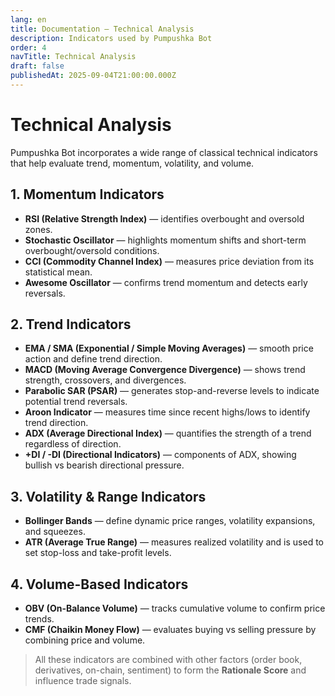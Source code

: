 ```yaml
---
lang: en
title: Documentation — Technical Analysis
description: Indicators used by Pumpushka Bot
order: 4
navTitle: Technical Analysis
draft: false
publishedAt: 2025-09-04T21:00:00.000Z
---
```


# Technical Analysis

Pumpushka Bot incorporates a wide range of classical technical indicators that help evaluate trend, momentum, volatility, and volume.

## 1. Momentum Indicators

* **RSI (Relative Strength Index)** — identifies overbought and oversold zones.
* **Stochastic Oscillator** — highlights momentum shifts and short-term overbought/oversold conditions.
* **CCI (Commodity Channel Index)** — measures price deviation from its statistical mean.
* **Awesome Oscillator** — confirms trend momentum and detects early reversals.

## 2. Trend Indicators

* **EMA / SMA (Exponential / Simple Moving Averages)** — smooth price action and define trend direction.
* **MACD (Moving Average Convergence Divergence)** — shows trend strength, crossovers, and divergences.
* **Parabolic SAR (PSAR)** — generates stop-and-reverse levels to indicate potential trend reversals.
* **Aroon Indicator** — measures time since recent highs/lows to identify trend direction.
* **ADX (Average Directional Index)** — quantifies the strength of a trend regardless of direction.
* **+DI / -DI (Directional Indicators)** — components of ADX, showing bullish vs bearish directional pressure.

## 3. Volatility & Range Indicators

* **Bollinger Bands** — define dynamic price ranges, volatility expansions, and squeezes.
* **ATR (Average True Range)** — measures realized volatility and is used to set stop-loss and take-profit levels.

## 4. Volume-Based Indicators

* **OBV (On-Balance Volume)** — tracks cumulative volume to confirm price trends.
* **CMF (Chaikin Money Flow)** — evaluates buying vs selling pressure by combining price and volume.

> All these indicators are combined with other factors (order book, derivatives, on-chain, sentiment) to form the **Rationale Score** and influence trade signals.
